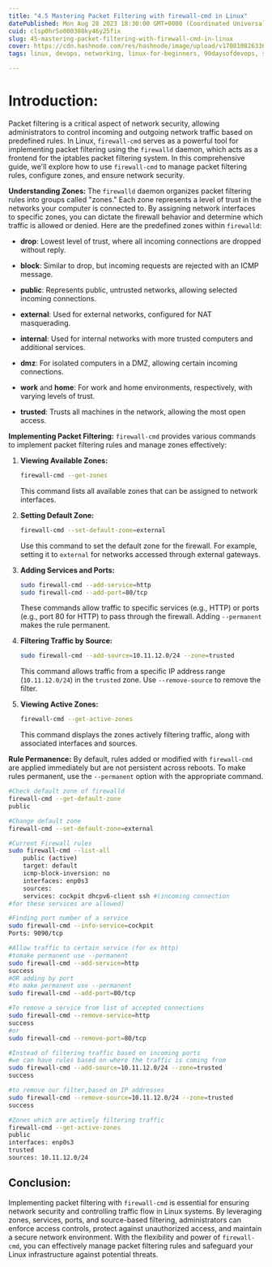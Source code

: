 ```yaml
---
title: "4.5 Mastering Packet Filtering with firewall-cmd in Linux"
datePublished: Mon Aug 28 2023 18:30:00 GMT+0000 (Coordinated Universal Time)
cuid: clsp0hr5o000308ky46y25fix
slug: 45-mastering-packet-filtering-with-firewall-cmd-in-linux
cover: https://cdn.hashnode.com/res/hashnode/image/upload/v1708108263360/7e90f1c8-adde-4369-a544-0e2ebebc70f0.png
tags: linux, devops, networking, linux-for-beginners, 90daysofdevops, shubhamlondhe, trainwithshubham, powertocloud

---
```


# **Introduction:**

Packet filtering is a critical aspect of network security, allowing administrators to control incoming and outgoing network traffic based on predefined rules. In Linux, `firewall-cmd` serves as a powerful tool for implementing packet filtering using the `firewalld` daemon, which acts as a frontend for the iptables packet filtering system. In this comprehensive guide, we'll explore how to use `firewall-cmd` to manage packet filtering rules, configure zones, and ensure network security.

**Understanding Zones:** The `firewalld` daemon organizes packet filtering rules into groups called "zones." Each zone represents a level of trust in the networks your computer is connected to. By assigning network interfaces to specific zones, you can dictate the firewall behavior and determine which traffic is allowed or denied. Here are the predefined zones within `firewalld`:

* **drop**: Lowest level of trust, where all incoming connections are dropped without reply.
    
* **block**: Similar to drop, but incoming requests are rejected with an ICMP message.
    
* **public**: Represents public, untrusted networks, allowing selected incoming connections.
    
* **external**: Used for external networks, configured for NAT masquerading.
    
* **internal**: Used for internal networks with more trusted computers and additional services.
    
* **dmz**: For isolated computers in a DMZ, allowing certain incoming connections.
    
* **work** and **home**: For work and home environments, respectively, with varying levels of trust.
    
* **trusted**: Trusts all machines in the network, allowing the most open access.
    

**Implementing Packet Filtering:** `firewall-cmd` provides various commands to implement packet filtering rules and manage zones effectively:

1. **Viewing Available Zones:**
    
    ```bash
    firewall-cmd --get-zones
    ```
    
    This command lists all available zones that can be assigned to network interfaces.
    
2. **Setting Default Zone:**
    
    ```bash
    firewall-cmd --set-default-zone=external
    ```
    
    Use this command to set the default zone for the firewall. For example, setting it to `external` for networks accessed through external gateways.
    
3. **Adding Services and Ports:**
    
    ```bash
    sudo firewall-cmd --add-service=http
    sudo firewall-cmd --add-port=80/tcp
    ```
    
    These commands allow traffic to specific services (e.g., HTTP) or ports (e.g., port 80 for HTTP) to pass through the firewall. Adding `--permanent` makes the rule permanent.
    
4. **Filtering Traffic by Source:**
    
    ```bash
    sudo firewall-cmd --add-source=10.11.12.0/24 --zone=trusted
    ```
    
    This command allows traffic from a specific IP address range (`10.11.12.0/24`) in the `trusted` zone. Use `--remove-source` to remove the filter.
    
5. **Viewing Active Zones:**
    
    ```bash
    firewall-cmd --get-active-zones
    ```
    
    This command displays the zones actively filtering traffic, along with associated interfaces and sources.
    

**Rule Permanence:** By default, rules added or modified with `firewall-cmd` are applied immediately but are not persistent across reboots. To make rules permanent, use the `--permanent` option with the appropriate command.

```bash
#Check default zone of firewalld
firewall-cmd --get-default-zone
public

#Change default zone
firewall-cmd --set-default-zone=external

#Current Firewall rules
sudo firewall-cmd --list-all
	public (active)
	target: default
	icmp-block-inversion: no
	interfaces: enp0s3
	sources:
	services: cockpit dhcpv6-client ssh #(incoming connection
#for these services are allowed)

#Finding port number of a service
sudo firewall-cmd --info-service=cockpit
Ports: 9090/tcp

#Allow traffic to certain service (for ex http)
#tomake permanent use --permanent
sudo firewall-cmd --add-service=http
success
#OR adding by port
#to make permanent use --permanent
sudo firewall-cmd --add-port=80/tcp

#To remove a service from list of accepted connections
sudo firewall-cmd --remove-service=http
success
#or
sudo firewall-cmd --remove-port=80/tcp

#Instead of filtering traffic based on incoming ports
#we can have rules based on where the traffic is coming from
sudo firewall-cmd --add-source=10.11.12.0/24 --zone=trusted
success

#to remove our filter,based on IP addresses
sudo firewall-cmd --remove-source=10.11.12.0/24 --zone=trusted
success

#Zones which are actively filtering traffic
firewall-cmd --get-active-zones
public
interfaces: enp0s3
trusted
sources: 10.11.12.0/24
```

## **Conclusion:**

Implementing packet filtering with `firewall-cmd` is essential for ensuring network security and controlling traffic flow in Linux systems. By leveraging zones, services, ports, and source-based filtering, administrators can enforce access controls, protect against unauthorized access, and maintain a secure network environment. With the flexibility and power of `firewall-cmd`, you can effectively manage packet filtering rules and safeguard your Linux infrastructure against potential threats.